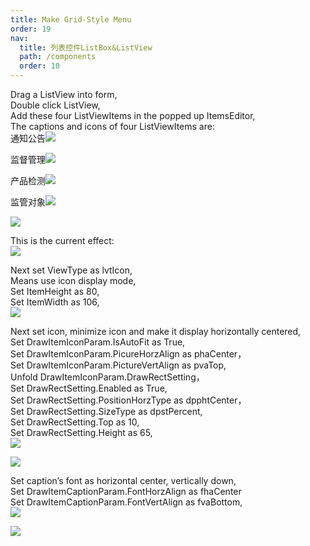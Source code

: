 ```yaml
---
title: Make Grid-Style Menu
order: 19
nav:
  title: 列表控件ListBox&ListView
  path: /components
  order: 10
---
```


Drag a ListView into form,  
Double click ListView,  
Add these four ListViewItems in the popped up ItemsEditor,  
The captions and icons of four ListViewItems are:  
通知公告![](<http://www.orangeui.cn/orangeuiblog/OrangeUI/11.1.OrangeUI%E6%8E%A7%E4%BB%B6%E4%BD%BF%E7%94%A8%E8%AF%B4%E6%98%8E(%E5%88%97%E8%A1%A8%E8%A7%86%E5%9B%BE%E6%8E%A7%E4%BB%B6ListView)(%E7%A4%BA%E4%BE%8B1%20%E5%9F%BA%E6%9C%AC%E5%8A%9F%E8%83%BD).files/image001.png>)

监督管理![](<http://www.orangeui.cn/orangeuiblog/OrangeUI/11.1.OrangeUI%E6%8E%A7%E4%BB%B6%E4%BD%BF%E7%94%A8%E8%AF%B4%E6%98%8E(%E5%88%97%E8%A1%A8%E8%A7%86%E5%9B%BE%E6%8E%A7%E4%BB%B6ListView)(%E7%A4%BA%E4%BE%8B1%20%E5%9F%BA%E6%9C%AC%E5%8A%9F%E8%83%BD).files/image003.png>)

产品检测![](<http://www.orangeui.cn/orangeuiblog/OrangeUI/11.1.OrangeUI%E6%8E%A7%E4%BB%B6%E4%BD%BF%E7%94%A8%E8%AF%B4%E6%98%8E(%E5%88%97%E8%A1%A8%E8%A7%86%E5%9B%BE%E6%8E%A7%E4%BB%B6ListView)(%E7%A4%BA%E4%BE%8B1%20%E5%9F%BA%E6%9C%AC%E5%8A%9F%E8%83%BD).files/image005.png>)

监管对象![](<http://www.orangeui.cn/orangeuiblog/OrangeUI/11.1.OrangeUI%E6%8E%A7%E4%BB%B6%E4%BD%BF%E7%94%A8%E8%AF%B4%E6%98%8E(%E5%88%97%E8%A1%A8%E8%A7%86%E5%9B%BE%E6%8E%A7%E4%BB%B6ListView)(%E7%A4%BA%E4%BE%8B1%20%E5%9F%BA%E6%9C%AC%E5%8A%9F%E8%83%BD).files/image007.png>)

![](<http://www.orangeui.cn/orangeuiblog/OrangeUI/11.1.OrangeUI%E6%8E%A7%E4%BB%B6%E4%BD%BF%E7%94%A8%E8%AF%B4%E6%98%8E(%E5%88%97%E8%A1%A8%E8%A7%86%E5%9B%BE%E6%8E%A7%E4%BB%B6ListView)(%E7%A4%BA%E4%BE%8B1%20%E5%9F%BA%E6%9C%AC%E5%8A%9F%E8%83%BD).files/image009.png>)

This is the current effect:  
![](<http://www.orangeui.cn/orangeuiblog/OrangeUI/11.1.OrangeUI%E6%8E%A7%E4%BB%B6%E4%BD%BF%E7%94%A8%E8%AF%B4%E6%98%8E(%E5%88%97%E8%A1%A8%E8%A7%86%E5%9B%BE%E6%8E%A7%E4%BB%B6ListView)(%E7%A4%BA%E4%BE%8B1%20%E5%9F%BA%E6%9C%AC%E5%8A%9F%E8%83%BD).files/image011.png>)

Next set ViewType as lvtIcon,  
Means use icon display mode,  
Set ItemHeight as 80,  
Set ItemWidth as 106,  
![](<http://www.orangeui.cn/orangeuiblog/OrangeUI/11.1.OrangeUI%E6%8E%A7%E4%BB%B6%E4%BD%BF%E7%94%A8%E8%AF%B4%E6%98%8E(%E5%88%97%E8%A1%A8%E8%A7%86%E5%9B%BE%E6%8E%A7%E4%BB%B6ListView)(%E7%A4%BA%E4%BE%8B1%20%E5%9F%BA%E6%9C%AC%E5%8A%9F%E8%83%BD).files/image013.png>)

Next set icon, minimize icon and make it display horizontally centered,  
Set DrawItemIconParam.IsAutoFit as True,  
Set DrawItemIconParam.PicureHorzAlign as phaCenter，  
Set DrawItemIconParam.PictureVertAlign as pvaTop,  
Unfold DrawItemIconParam.DrawRectSetting，  
Set DrawRectSetting.Enabled as True,  
Set DrawRectSetting.PositionHorzType as dpphtCenter，  
Set DrawRectSetting.SizeType as dpstPercent,  
Set DrawRectSetting.Top as 10,  
Set DrawRectSetting.Height as 65,  
![](<http://www.orangeui.cn/orangeuiblog/OrangeUI/11.1.OrangeUI%E6%8E%A7%E4%BB%B6%E4%BD%BF%E7%94%A8%E8%AF%B4%E6%98%8E(%E5%88%97%E8%A1%A8%E8%A7%86%E5%9B%BE%E6%8E%A7%E4%BB%B6ListView)(%E7%A4%BA%E4%BE%8B1%20%E5%9F%BA%E6%9C%AC%E5%8A%9F%E8%83%BD).files/image015.png>)

![](<http://www.orangeui.cn/orangeuiblog/OrangeUI/11.1.OrangeUI%E6%8E%A7%E4%BB%B6%E4%BD%BF%E7%94%A8%E8%AF%B4%E6%98%8E(%E5%88%97%E8%A1%A8%E8%A7%86%E5%9B%BE%E6%8E%A7%E4%BB%B6ListView)(%E7%A4%BA%E4%BE%8B1%20%E5%9F%BA%E6%9C%AC%E5%8A%9F%E8%83%BD).files/image017.png>)

Set caption’s font as horizontal center, vertically down,  
Set DrawItemCaptionParam.FontHorzAlign as fhaCenter  
Set DrawItemCaptionParam.FontVertAlign as fvaBottom,  
![](<http://www.orangeui.cn/orangeuiblog/OrangeUI/11.1.OrangeUI%E6%8E%A7%E4%BB%B6%E4%BD%BF%E7%94%A8%E8%AF%B4%E6%98%8E(%E5%88%97%E8%A1%A8%E8%A7%86%E5%9B%BE%E6%8E%A7%E4%BB%B6ListView)(%E7%A4%BA%E4%BE%8B1%20%E5%9F%BA%E6%9C%AC%E5%8A%9F%E8%83%BD).files/image019.png>)

![](<http://www.orangeui.cn/orangeuiblog/OrangeUI/11.1.OrangeUI%E6%8E%A7%E4%BB%B6%E4%BD%BF%E7%94%A8%E8%AF%B4%E6%98%8E(%E5%88%97%E8%A1%A8%E8%A7%86%E5%9B%BE%E6%8E%A7%E4%BB%B6ListView)(%E7%A4%BA%E4%BE%8B1%20%E5%9F%BA%E6%9C%AC%E5%8A%9F%E8%83%BD).files/image021.png>)
